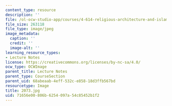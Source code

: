 ```yaml
---
content_type: resource
description: ''
file: /ol-ocw-studio-app/courses/4-614-religious-architecture-and-islamic-cultures-fall-2002/71656e00806b6254097a54c85452b1f2_2073.jpg
file_size: 263118
file_type: image/jpeg
image_metadata:
  caption: ''
  credit: ''
  image-alt: ''
learning_resource_types:
- Lecture Notes
license: https://creativecommons.org/licenses/by-nc-sa/4.0/
ocw_type: OCWImage
parent_title: Lecture Notes
parent_type: CourseSection
parent_uid: 68abeaab-4eff-532c-e858-18d3ffb567bd
resourcetype: Image
title: 2073.jpg
uid: 71656e00-806b-6254-097a-54c85452b1f2
---
```

